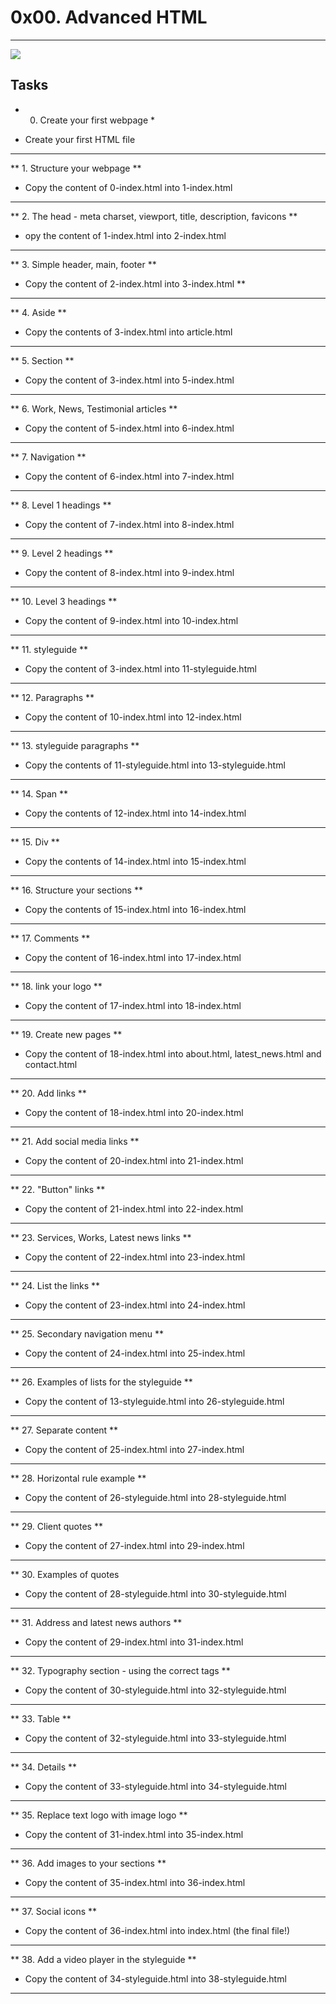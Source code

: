 # 0x00. Advanced HTML  
______________________________________________________________  
![](https://s3.eu-west-3.amazonaws.com/hbtn.intranet/uploads/medias/2019/12/5d9e347964a9cc0e3e24.jpg?X-Amz-Algorithm=AWS4-HMAC-SHA256&X-Amz-Credential=AKIA4MYA5JM5DUTZGMZG%2F20221216%2Feu-west-3%2Fs3%2Faws4_request&X-Amz-Date=20221216T145404Z&X-Amz-Expires=86400&X-Amz-SignedHeaders=host&X-Amz-Signature=b80b4163753dd2572611e75625f0aeea5ffa28ec4e4a88f89e05ff6cf30d824c)  
  
## Tasks  
  
* 0. Create your first webpage *  
- Create your first HTML file  
_______________________________________________________________  
** 1. Structure your webpage **  
- Copy the content of 0-index.html into 1-index.html  
_______________________________________________________________  
** 2. The head - meta charset, viewport, title, description, favicons **  
- opy the content of 1-index.html into 2-index.html  
_______________________________________________________________  
** 3. Simple header, main, footer **  
- Copy the content of 2-index.html into 3-index.html **  
_______________________________________________________________  
** 4. Aside ** 
- Copy the contents of 3-index.html into article.html  
_______________________________________________________________  
** 5. Section **  
- Copy the content of 3-index.html into 5-index.html  
_______________________________________________________________  
** 6. Work, News, Testimonial articles **  
- Copy the content of 5-index.html into 6-index.html
_______________________________________________________________  
** 7. Navigation **  
- Copy the content of 6-index.html into 7-index.html  
_______________________________________________________________  
** 8. Level 1 headings **  
- Copy the content of 7-index.html into 8-index.html  
_______________________________________________________________  
** 9. Level 2 headings **  
- Copy the content of 8-index.html into 9-index.html  
_______________________________________________________________  
** 10. Level 3 headings **  
- Copy the content of 9-index.html into 10-index.html  
_______________________________________________________________  
** 11. styleguide **  
- Copy the content of 3-index.html into 11-styleguide.html  
_______________________________________________________________  
** 12. Paragraphs **  
- Copy the content of 10-index.html into 12-index.html  
_______________________________________________________________  
** 13. styleguide paragraphs **  
- Copy the contents of 11-styleguide.html into 13-styleguide.html  
_______________________________________________________________  
** 14. Span **  
- Copy the contents of 12-index.html into 14-index.html  
_______________________________________________________________  
** 15. Div **  
- Copy the contents of 14-index.html into 15-index.html  
________________________________________________________________  
** 16. Structure your sections **  
- Copy the contents of 15-index.html into 16-index.html  
________________________________________________________________  
** 17. Comments **  
- Copy the content of 16-index.html into 17-index.html  
________________________________________________________________  
** 18. link your logo **  
- Copy the content of 17-index.html into 18-index.html  
________________________________________________________________  
** 19. Create new pages **  
- Copy the content of 18-index.html into about.html, latest_news.html and contact.html  
________________________________________________________________  
** 20. Add links **  
- Copy the content of 18-index.html into 20-index.html  
________________________________________________________________  
** 21. Add social media links **  
- Copy the content of 20-index.html into 21-index.html  
________________________________________________________________  
** 22. "Button" links **  
- Copy the content of 21-index.html into 22-index.html  
________________________________________________________________  
** 23. Services, Works, Latest news links **  
- Copy the content of 22-index.html into 23-index.html  
________________________________________________________________  
** 24. List the links **  
- Copy the content of 23-index.html into 24-index.html  
________________________________________________________________  
** 25. Secondary navigation menu **  
- Copy the content of 24-index.html into 25-index.html  
________________________________________________________________  
** 26. Examples of lists for the styleguide **  
- Copy the content of 13-styleguide.html into 26-styleguide.html  
________________________________________________________________  
** 27. Separate content **  
- Copy the content of 25-index.html into 27-index.html  
________________________________________________________________  
** 28. Horizontal rule example **  
- Copy the content of 26-styleguide.html into 28-styleguide.html  
_________________________________________________________________  
** 29. Client quotes **  
- Copy the content of 27-index.html into 29-index.html  
_________________________________________________________________  
** 30. Examples of quotes  
- Copy the content of 28-styleguide.html into 30-styleguide.html  
__________________________________________________________________  
** 31. Address and latest news authors **  
- Copy the content of 29-index.html into 31-index.html  
__________________________________________________________________  
** 32. Typography section - using the correct tags **  
- Copy the content of 30-styleguide.html into 32-styleguide.html  
__________________________________________________________________  
** 33. Table **  
- Copy the content of 32-styleguide.html into 33-styleguide.html  
__________________________________________________________________  
** 34. Details **  
- Copy the content of 33-styleguide.html into 34-styleguide.html  
___________________________________________________________________  
** 35. Replace text logo with image logo **  
- Copy the content of 31-index.html into 35-index.html  
___________________________________________________________________  
** 36. Add images to your sections **  
- Copy the content of 35-index.html into 36-index.html  
___________________________________________________________________  
** 37. Social icons **  
- Copy the content of 36-index.html into index.html (the final file!)  
___________________________________________________________________  
** 38. Add a video player in the styleguide **  
- Copy the content of 34-styleguide.html into 38-styleguide.html  
___________________________________________________________________  

